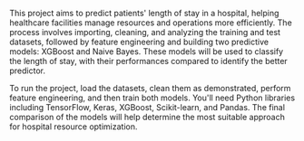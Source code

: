 This project aims to predict patients' length of stay in a hospital, helping healthcare facilities manage resources and operations more efficiently. The process involves importing, cleaning, and analyzing the training and test datasets, followed by feature engineering and building two predictive models: XGBoost and Naive Bayes. These models will be used to classify the length of stay, with their performances compared to identify the better predictor.

To run the project, load the datasets, clean them as demonstrated, perform feature engineering, and then train both models. You'll need Python libraries including TensorFlow, Keras, XGBoost, Scikit-learn, and Pandas. The final comparison of the models will help determine the most suitable approach for hospital resource optimization.

